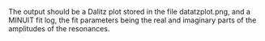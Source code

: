 The output should be a Dalitz plot stored in the file datatzplot.png, 
and a MINUIT fit log, the fit parameters being the real and imaginary
parts of the amplitudes of the resonances. 
